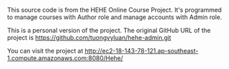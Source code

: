This source code is from the HEHE Online Course Project. It's programmed to manage courses with Author role and manage accounts with Admin role.

This is a personal version of the project. The original GitHub URL of the project is https://github.com/tuongvyluan/hehe-admin.git

You can visit the project at http://ec2-18-143-78-121.ap-southeast-1.compute.amazonaws.com:8080/Hehe/
